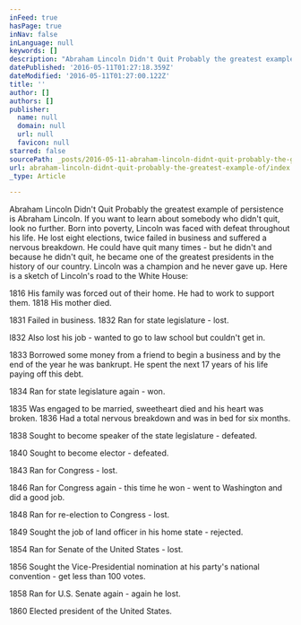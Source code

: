```yaml
---
inFeed: true
hasPage: true
inNav: false
inLanguage: null
keywords: []
description: "Abraham Lincoln Didn't Quit Probably the greatest example of persistence is Abraham Lincoln. If you want to learn about somebody who didn't quit, look no further. Born into poverty, Lincoln was faced with defeat throughout his life. He lost eight elections, twice failed in business and suffered a nervous breakdown. He could have quit many times - but he didn't and because he didn't quit, he became one of the greatest presidents in the history of our country. Lincoln was a champion and he never gave up. Here is a sketch of Lincoln's road to the White House: "
datePublished: '2016-05-11T01:27:18.359Z'
dateModified: '2016-05-11T01:27:00.122Z'
title: ''
author: []
authors: []
publisher:
  name: null
  domain: null
  url: null
  favicon: null
starred: false
sourcePath: _posts/2016-05-11-abraham-lincoln-didnt-quit-probably-the-greatest-example-of.md
url: abraham-lincoln-didnt-quit-probably-the-greatest-example-of/index.html
_type: Article

---
```

Abraham Lincoln Didn't Quit Probably the greatest example of persistence is Abraham Lincoln. If you want to learn about somebody who didn't quit, look no further. Born into poverty, Lincoln was faced with defeat throughout his life. He lost eight elections, twice failed in business and suffered a nervous breakdown. He could have quit many times - but he didn't and because he didn't quit, he became one of the greatest presidents in the history of our country. Lincoln was a champion and he never gave up. Here is a sketch of Lincoln's road to the White House: 

1816 His family was forced out of their home. He had to work to support them. 1818 His mother died. 

1831 Failed in business. 1832 Ran for state legislature - lost. 

l832 Also lost his job - wanted to go to law school but couldn't get in. 

1833 Borrowed some money from a friend to begin a business and by the end of the year he was bankrupt. He spent the next 17 years of his life paying off this debt. 

1834 Ran for state legislature again - won. 

1835 Was engaged to be married, sweetheart died and his heart was broken. 1836 Had a total nervous breakdown and was in bed for six months. 

1838 Sought to become speaker of the state legislature - defeated. 

1840 Sought to become elector - defeated. 

1843 Ran for Congress - lost. 

1846 Ran for Congress again - this time he won - went to Washington and did a good job. 

1848 Ran for re-election to Congress - lost. 

1849 Sought the job of land officer in his home state - rejected. 

1854 Ran for Senate of the United States - lost. 

1856 Sought the Vice-Presidential nomination at his party's national convention - get less than 100 votes. 

1858 Ran for U.S. Senate again - again he lost. 

1860 Elected president of the United States.